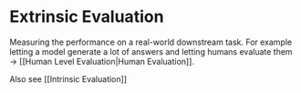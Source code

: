 # Extrinsic Evaluation

Measuring the performance on a real-world downstream task. For example letting a model generate a lot of answers and letting humans evaluate them → [[Human Level Evaluation|Human Evaluation]].

Also see [[Intrinsic Evaluation]]
